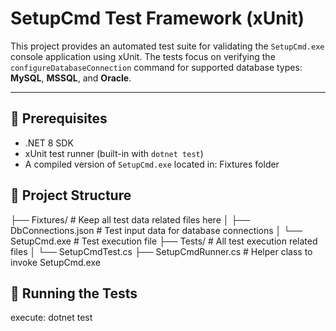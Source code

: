 # SetupCmd Test Framework (xUnit)

This project provides an automated test suite for validating the `SetupCmd.exe` console application using xUnit. The tests focus on verifying the `configureDatabaseConnection` command for supported database types: **MySQL**, **MSSQL**, and **Oracle**.

---

## 🔧 Prerequisites

- .NET 8 SDK
- xUnit test runner (built-in with `dotnet test`)
- A compiled version of `SetupCmd.exe` located in: Fixtures folder

## 📂 Project Structure
├── Fixtures/ # Keep all test data related files here
│ ├── DbConnections.json # Test input data for database connections
│ └── SetupCmd.exe # Test execution file
├── Tests/ # All test execution related files
│ └── SetupCmdTest.cs
├── SetupCmdRunner.cs # Helper class to invoke SetupCmd.exe

## 🚀 Running the Tests

execute: dotnet test
